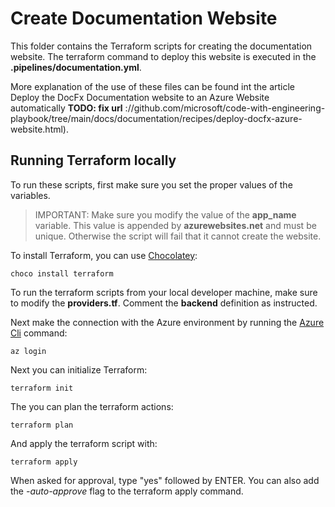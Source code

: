 # Create Documentation Website

This folder contains the Terraform scripts for creating the documentation website. The terraform command to deploy this website is executed in the **.pipelines/documentation.yml**.

More explanation of the use of these files can be found int the article Deploy the DocFx Documentation website to an Azure Website automatically **TODO: fix url**  ://github.com/microsoft/code-with-engineering-playbook/tree/main/docs/documentation/recipes/deploy-docfx-azure-website.html).

## Running Terraform locally

To run these scripts, first make sure you set the proper values of the variables.

> IMPORTANT: Make sure you modify the value of the **app_name** variable. This value is appended by **azurewebsites.net** and must be unique. Otherwise the script will fail that it cannot create the website.

To install Terraform, you can use [Chocolatey](https://chocolatey.org/install):

```shell
choco install terraform
```

To run the terraform scripts from your local developer machine, make sure to modify the **providers.tf**. Comment the **backend** definition as instructed.

Next make the connection with the Azure environment by running the [Azure Cli](https://docs.microsoft.com/en-us/cli/azure/install-azure-cli-windows?tabs=azure-cli) command:

```shell
az login
```

Next you can initialize Terraform:

```shell
terraform init
```

The you can plan the terraform actions:

```shell
terraform plan
```

And apply the terraform script with:

```shell
terraform apply
```

When asked for approval, type "yes" followed by ENTER. You can also add the *-auto-approve* flag to the terraform apply command.
